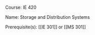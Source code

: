 




Course: IE 420

Name: Storage and Distribution Systems

Prerequisite(s): [[IE 301]] or [[MS 301]]